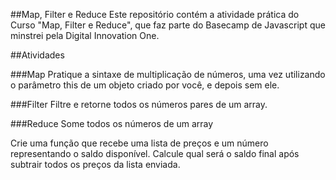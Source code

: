 ##Map, Filter e Reduce
Este repositório contém a atividade prática do Curso "Map, Filter e Reduce", que faz parte do Basecamp de Javascript que minstrei pela Digital Innovation One.

##Atividades

###Map
Pratique a sintaxe de multiplicação de números, uma vez utilizando o parâmetro this de um objeto criado por você, e depois sem ele.

###Filter
Filtre e retorne todos os números pares de um array.

###Reduce
Some todos os números de um array

Crie uma função que recebe uma lista de preços e um número representando o saldo disponível. Calcule qual será o saldo final após subtrair todos os preços da lista enviada.
